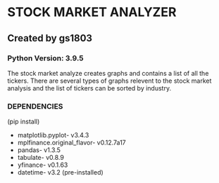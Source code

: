 # STOCK MARKET ANALYZER
## Created by gs1803
### Python Version: 3.9.5
The stock market analyze creates graphs and contains a list of all the tickers. There are several types of graphs relevent to the stock market analysis and the list of tickers can be sorted by industry.

### DEPENDENCIES
(pip install)
* matplotlib.pyplot- v3.4.3
* mplfinance.original_flavor- v0.12.7a17
* pandas- v1.3.5
* tabulate- v0.8.9
* yfinance- v0.1.63
* datetime- v3.2 (pre-installed)
